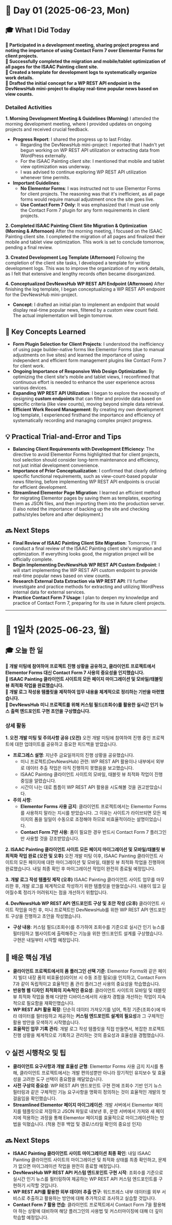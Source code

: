# 📅 Day 01 (2025-06-23, Mon)

## 🎓 What I Did Today

**📌 Participated in a development meeting, sharing project progress and noting the importance of using Contact Form 7 over Elementor Forms for client projects.**   
**📌 Successfully completed the migration and mobile/tablet optimization of all pages for the ISAAC Painting client site.**   
**📌 Created a template for development logs to systematically organize work details.**   
**📌 Drafted the initial concept for a WP REST API endpoint in the DevNewsHub mini-project to display real-time popular news based on view counts.**  

### Detailed Activities

**1. Morning Development Meeting & Guidelines (Morning)** I attended the morning development meeting, where I provided updates on ongoing projects and received crucial feedback.

-   **Progress Report**: I shared the progress up to last Friday.
    -   Regarding the DevNewsHub mini-project: I reported that I hadn't yet begun working on WP REST API utilization or extracting data from WordPress externally.
    -   For the ISAAC Painting client site: I mentioned that mobile and tablet view optimization was underway.
    -   I was advised to continue exploring WP REST API utilization whenever time permits.
-   **Important Guidelines**:
    -   **No Elementor Forms**: I was instructed not to use Elementor Forms for client projects. The reasoning was that it's inefficient, as all page forms would require manual adjustment once the site goes live.
    -   **Use Contact Form 7 Only**: It was emphasized that I must use only the Contact Form 7 plugin for any form requirements in client projects.

**2. Completed ISAAC Painting Client Site Migration & Optimization (Morning & Afternoon)** After the morning meeting, I focused on the ISAAC Painting client site. I completed the migration of all pages and finalized their mobile and tablet view optimization. This work is set to conclude tomorrow, pending a final review.

**3. Created Development Log Template (Afternoon)** Following the completion of the client site tasks, I developed a template for writing development logs. This was to improve the organization of my work details, as I felt that extensive and lengthy records often became disorganized.

**4. Conceptualized DevNewsHub WP REST API Endpoint (Afternoon)** After finishing the log template, I began conceptualizing a WP REST API endpoint for the DevNewsHub mini-project.

-   **Concept**: I drafted an initial plan to implement an endpoint that would display real-time popular news, filtered by a custom view count field. The actual implementation will begin tomorrow.

## 🧠 Key Concepts Learned

-   **Form Plugin Selection for Client Projects**: I understood the inefficiency of using page builder-native forms like Elementor Forms (due to manual adjustments on live sites) and learned the importance of using independent and efficient form management plugins like Contact Form 7 for client work.
-   **Ongoing Importance of Responsive Web Design Optimization**: By optimizing the client site's mobile and tablet views, I reconfirmed that continuous effort is needed to enhance the user experience across various devices.
-   **Expanding WP REST API Utilization**: I began to explore the necessity of designing **custom endpoints** that can filter and provide data based on specific criteria (like view counts), moving beyond simple data retrieval.
-   **Efficient Work Record Management**: By creating my own development log template, I experienced firsthand the importance and efficiency of systematically recording and managing complex project progress.

## 💡 Practical Trial-and-Error and Tips

-   **Balancing Client Requirements with Development Efficiency**: The directive to avoid Elementor Forms highlighted that for client projects, tool selection should consider long-term maintenance and efficiency, not just initial development convenience.
-   **Importance of Prior Conceptualization**: I confirmed that clearly defining specific functional requirements, such as view-count-based popular news filtering, before implementing WP REST API endpoints is crucial for efficient development.
-   **Streamlined Elementor Page Migration**: I learned an efficient method for migrating Elementor pages by saving them as templates, exporting them as JSON files, and then importing them into the production server. (I also noted the importance of backing up the site and checking paths/styles before and after deployment.)

## 🔜 Next Steps

-   **Final Review of ISAAC Painting Client Site Migration**: Tomorrow, I'll conduct a final review of the ISAAC Painting client site's migration and optimization. If everything looks good, the migration project will be officially complete.
-   **Begin Implementing DevNewsHub WP REST API Custom Endpoint**: I will start implementing the WP REST API custom endpoint to provide real-time popular news based on view counts.
-   **Research External Data Extraction via WP REST API**: I'll further investigate and practice methods for extracting and utilizing WordPress internal data for external services.
-   **Practice Contact Form 7 Usage**: I plan to deepen my knowledge and practice of Contact Form 7, preparing for its use in future client projects.

----------

# 📝 1일차 (2025-06-23, 월)

## 🎓 오늘 한 일

**📌 개발 미팅에 참여하여 프로젝트 진행 상황을 공유하고, 클라이언트 프로젝트에서 Elementor Forms 대신 Contact Form 7 사용의 중요성을 인지했습니다.**   
**📌 ISAAC Painting 클라이언트 사이트의 모든 페이지 마이그레이션 및 모바일/태블릿 뷰 최적화 작업을 완료했습니다.**   
**📌 개발 로그 작성용 템플릿을 제작하여 업무 내용을 체계적으로 정리하는 기반을 마련했습니다.**   
**📌 DevNewsHub 미니 프로젝트를 위해 커스텀 필드(조회수)를 활용한 실시간 인기 뉴스 출력 엔드포인트 구현 초안을 구상했습니다.**  

### 상세 활동

**1. 오전 개발 미팅 및 주의사항 공유 (오전)** 오전 개발 미팅에 참여하여 진행 중인 프로젝트에 대한 업데이트를 공유하고 중요한 피드백을 받았습니다.

-   **프로그레스 설명**: 지난주 금요일까지의 진행 상황을 공유했습니다.
    -   미니 프로젝트(DevNewsHub) 관련: WP REST API 활용이나 내부에서 외부로 데이터 추출 작업은 아직 진행하지 못했음을 보고했습니다.
    -   ISAAC Painting 클라이언트 사이트의 모바일, 태블릿 뷰 최적화 작업이 진행 중임을 알렸습니다.
    -   시간이 나는 대로 틈틈이 WP REST API 활용을 시도해볼 것을 권고받았습니다.
-   **주의 사항**:
    -   **Elementor Forms 사용 금지**: 클라이언트 프로젝트에서는 Elementor Forms를 사용하지 말라는 지시를 받았습니다. 그 이유는 사이트가 라이브되면 모든 페이지의 폼을 일일이 수동으로 조정해야 하므로 비효율적이라는 설명이었습니다.
    -   **Contact Form 7만 사용**: 폼이 필요한 경우 반드시 Contact Form 7 플러그인만 사용할 것을 강조받았습니다.

**2. ISAAC Painting 클라이언트 사이트 모든 페이지 마이그레이션 및 모바일/태블릿 뷰 최적화 작업 완료 (오전 및 오후)** 오전 개발 미팅 이후, ISAAC Painting 클라이언트 사이트의 모든 페이지에 대한 마이그레이션 및 모바일, 태블릿 뷰 최적화 작업을 진행하여 완료했습니다. 내일 최종 확인 후 마이그레이션 작업이 완전히 종료될 예정입니다.

**3. 개발 로그 작성 템플릿 제작 (오후)** ISAAC Painting 클라이언트 사이트 업무를 마무리한 후, 개발 로그를 체계적으로 작성하기 위한 템플릿을 만들었습니다. 내용이 많고 길어질수록 정리가 어려워지는 점을 개선하기 위함입니다.

**4. DevNewsHub WP REST API 엔드포인트 구상 및 초안 작성 (오후)** 클라이언트 사이트 작업을 마친 후, 미니 프로젝트인 DevNewsHub를 위한 WP REST API 엔드포인트 구상을 진행하고 초안을 작성했습니다.

-   **구상 내용**: 커스텀 필드(조회수)를 추가하여 조회수를 기준으로 실시간 인기 뉴스를 필터링하고 웹사이트에 출력해주는 기능을 위한 엔드포인트 설계를 구상했습니다. 구현은 내일부터 시작할 예정입니다.

## 🧠 배운 핵심 개념

-   **클라이언트 프로젝트에서의 폼 플러그인 선택 기준**: Elementor Forms와 같은 페이지 빌더 내장 폼의 비효율성(라이브 시 수동 조정 필요)을 인지하고, Contact Form 7과 같이 독립적이고 효율적인 폼 관리 플러그션 사용의 중요성을 학습했습니다.
-   **반응형 웹 디자인 최적화의 지속적인 중요성**: 클라이언트 사이트의 모바일 및 태블릿 뷰 최적화 작업을 통해 다양한 디바이스에서의 사용자 경험을 개선하는 작업이 지속적으로 필요함을 재확인했습니다.
-   **WP REST API 활용 확장**: 단순히 데이터 가져오기를 넘어, 특정 기준(조회수)에 따라 데이터를 필터링하고 제공하는 **커스텀 엔드포인트 설계의 필요성**과 그 구체적인 활용 방안을 모색하기 시작했습니다.
-   **효율적인 업무 기록 관리**: 개발 로그 작성 템플릿을 직접 만들면서, 복잡한 프로젝트 진행 상황을 체계적으로 기록하고 관리하는 것의 중요성과 효율성을 경험했습니다.

## 💡 실전 시행착오 및 팁

-   **클라이언트 요구사항과 개발 효율성 균형**: Elementor Forms 사용 금지 지시를 통해, 클라이언트 프로젝트에서는 개발 편의성뿐만 아니라 장기적인 유지보수 및 효율성을 고려한 도구 선택이 중요함을 깨달았습니다.
-   **사전 구상의 중요성**: WP REST API 엔드포인트 구현 전에 조회수 기반 인기 뉴스 필터링과 같은 구체적인 기능 요구사항을 명확히 정의하는 것이 효율적인 개발의 첫걸음임을 확인했습니다.
-   **Streamlined Elementor 페이지 마이그레이션**: 개발 서버에서 Elementor 페이지를 템플릿으로 저장하고 JSON 파일로 내보낸 후, 운영 서버에서 가져와 새 페이지에 적용하는 과정을 통해 Elementor 페이지를 효율적으로 마이그레이션하는 방법을 익혔습니다. (적용 전후 백업 및 경로/스타일 확인의 중요성 인지)

## 🔜 Next Steps

-   **ISAAC Painting 클라이언트 사이트 마이그레이션 최종 확인**: 내일 ISAAC Painting 클라이언트 사이트의 마이그레이션 및 최적화 상태를 최종 확인하고, 문제가 없으면 마이그레이션 작업을 완전히 종료할 예정입니다.
-   **DevNewsHub WP REST API 커스텀 엔드포인트 구현 시작**: 조회수를 기준으로 실시간 인기 뉴스를 필터링하여 제공하는 WP REST API 커스텀 엔드포인트를 구현하기 시작할 것입니다.
-   **WP REST API를 활용한 외부 데이터 추출 연구**: 워드프레스 내부 데이터를 외부 서비스로 추출하고 활용하는 방안에 대해 추가적으로 조사하고 실습할 것입니다.
-   **Contact Form 7 활용 연습**: 클라이언트 프로젝트에서 Contact Form 7을 활용해야 하는 상황에 대비하여 해당 플러그인의 사용법 및 커스터마이징에 대해 더 깊이 학습할 예정입니다.
